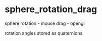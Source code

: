 # sphere_rotation_drag
sphere rotation - mouse drag - opengl

rotation angles stored as quaternions 
